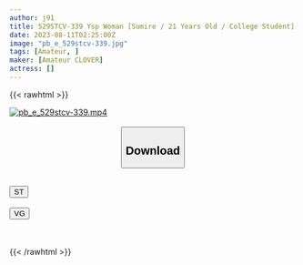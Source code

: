 ```yaml
---
author: j91
title: 529STCV-339 Ysp Woman [Sumire / 21 Years Old / College Student] Requested By A Man Who Wants To ○ A Female College Student At A Part-Time Job, He Breaks Into The Room And Falls Asleep! I Woke Up In The Middle, So If You Threaten Me, It’s Easy To Make Meat ● ○ ♪ Even Though It’s Being Done, I Can’t Resist The Pleasure, And I’m Blowing The Tide And Spree. ! ! ! [Ysp×Family#Target-003]
date: 2023-08-11T02:25:00Z
image: "pb_e_529stcv-339.jpg"
tags: [Amateur, ]
maker: [Amateur CLOVER]
actress: []
---
```



{{< rawhtml >}}

<div class="video" data-videoid="7Rz0dMykpjuA7ym">
    <a href="javascript:;">
        <img src="https://my.j91.asia/posts/pb_e_529stcv-339/pb_e_529stcv-339.jpg" width="WIDTH" height="HEIGHT" alt="pb_e_529stcv-339.mp4" loading="lazy">
    </a>
</div>

<script type="text/javascript" src="https://j91.asia/asset/on-demand-st.js"></script>

<br>
  <link rel="stylesheet" href="https://j91.asia/asset/bs5.css">
  
  <center>
  <button class="btn btn-primary" type="button" data-bs-toggle="collapse" data-bs-target=".multi-collapse" aria-expanded="false" aria-controls="multiCollapseExample1 multiCollapseExample2"><h2>Download</h2></button></center>
</p>
<div class="row">
  <div class="col">
    <div class="collapse multi-collapse" id="multiCollapseExample1">
      <div class="card card-body">
	      	      <br>
<div class="buttons">  
<a href="https://streamtape.to/v/7Rz0dMykpjuA7ym"><button class="btn-hover color-3"><i class="fa fa-download"></i> ST</button></a></div>
    </div>
  </div>
</div>
  <div class="col">
    <div class="collapse multi-collapse" id="multiCollapseExample2">
      <div class="card card-body">
	      <br>
<div class="buttons">
    <a href="https://vgembed.com/v/MAlwEMRP6WOJ39X"><button class="btn-hover color-9"><i class="fa fa-download"></i> VG</button></a></div>
<br><br>
      </div>
    </div>
  </div>
</div>

{{< /rawhtml >}}